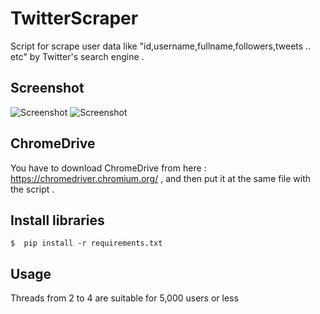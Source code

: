 # TwitterScraper
Script for scrape user data like "id,username,fullname,followers,tweets .. etc" by Twitter's search engine .


## Screenshot
![Screenshot](https://i.ibb.co/cv2H99H/Screenshot-3.png)
![Screenshot](https://i.ibb.co/y5xkfqQ/Screenshot-4.png)

## ChromeDrive 
You have to download ChromeDrive from here : https://chromedriver.chromium.org/ , and then put it at the same file with the script .


## Install libraries 
    $  pip install -r requirements.txt


## Usage 
Threads from 2 to 4 are suitable for 5,000 users or less
